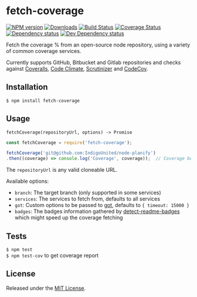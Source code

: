 # fetch-coverage

[![NPM version][npm-image]][npm-url] [![Downloads][downloads-image]][npm-url] [![Build Status][travis-image]][travis-url] [![Coverage Status][coveralls-image]][coveralls-url] [![Dependency status][david-dm-image]][david-dm-url] [![Dev Dependency status][david-dm-dev-image]][david-dm-dev-url]

[npm-url]:https://npmjs.org/package/fetch-coverage
[downloads-image]:http://img.shields.io/npm/dm/fetch-coverage.svg
[npm-image]:http://img.shields.io/npm/v/fetch-coverage.svg
[travis-url]:https://travis-ci.org/IndigoUnited/node-fetch-coverage
[travis-image]:http://img.shields.io/travis/IndigoUnited/node-fetch-coverage/master.svg
[coveralls-url]:https://coveralls.io/r/IndigoUnited/node-fetch-coverage
[coveralls-image]:https://img.shields.io/coveralls/IndigoUnited/node-fetch-coverage/master.svg
[david-dm-url]:https://david-dm.org/IndigoUnited/node-fetch-coverage
[david-dm-image]:https://img.shields.io/david/IndigoUnited/node-fetch-coverage.svg
[david-dm-dev-url]:https://david-dm.org/IndigoUnited/node-fetch-coverage#info=devDependencies
[david-dm-dev-image]:https://img.shields.io/david/dev/IndigoUnited/node-fetch-coverage.svg

Fetch the coverage % from an open-source node repository, using a variety of common coverage services.

Currently supports GitHub, Bitbucket and Gitlab repositories and checks against [Coveralls](https://coveralls.io/), [Code Climate](https://codeclimate.com/), [Scrutinizer](https://scrutinizer-ci.com/) and [CodeCov](https://codecov.io/).


## Installation

`$ npm install fetch-coverage`


## Usage

`fetchCoverage(repositoryUrl, options) -> Promise`

```js
const fetchCoverage = require('fetch-coverage');

fetchCoverage('git@github.com:IndigoUnited/node-planify')
.then((coverage) => console.log('Coverage', coverage));  // Coverage between 0 and 1
```

The `repositoryUrl` is any valid cloneable URL.

Available options:

- `branch`: The target branch (only supported in some services)
- `services`: The services to fetch from, defaults to all services
- `got`: Custom options to be passed to [got](https://github.com/sindresorhus/got), defaults to `{ timeout: 15000 }`
- `badges`: The badges information gathered by [detect-readme-badges](https://github.com/IndigoUnited/node-detect-readme-badges) which might speed up the coverage fetching


## Tests

`$ npm test`   
`$ npm test-cov` to get coverage report


## License

Released under the [MIT License](http://www.opensource.org/licenses/mit-license.php).
